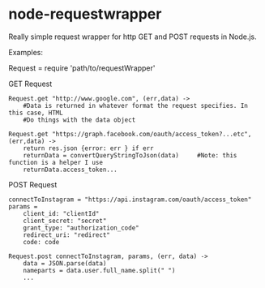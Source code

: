 node-requestwrapper
===================

Really simple request wrapper for http GET and POST requests in Node.js.

Examples:

Request = require 'path/to/requestWrapper'

GET Request

	Request.get "http://www.google.com", (err,data) ->
		#Data is returned in whatever format the request specifies. In this case, HTML
		#Do things with the data object

	Request.get "https://graph.facebook.com/oauth/access_token?...etc", (err,data) ->
		return res.json {error: err } if err
		returnData = convertQueryStringToJson(data)		#Note: this function is a helper I use
		returnData.access_token...

POST Request

	connectToInstagram = "https://api.instagram.com/oauth/access_token"
	params = 
		client_id: "clientId"
		client_secret: "secret"
		grant_type: "authorization_code"
		redirect_uri: "redirect"
		code: code
			
	Request.post connectToInstagram, params, (err, data) ->
		data = JSON.parse(data)
		nameparts = data.user.full_name.split(" ")
		...